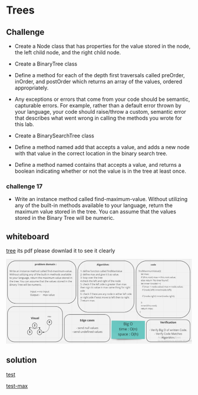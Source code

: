 # Trees

## Challenge

- Create a Node class that has properties for the value stored in the node, the left child node, and the right child node.
- Create a BinaryTree class
- Define a method for each of the depth first traversals called preOrder, inOrder, and postOrder which returns an array of the values, ordered appropriately.

- Any exceptions or errors that come from your code should be semantic, capturable errors. For example, rather than a default error thrown by your language, your code should raise/throw a custom, semantic error that describes what went wrong in calling the methods you wrote for this lab.

- Create a BinarySearchTree class
- Define a method named add that accepts a value, and adds a new node with that value in the correct location in the binary search tree.
- Define a method named contains that accepts a value, and returns a boolean indicating whether or not the value is in the tree at least once.

### challenge 17

- Write an instance method called find-maximum-value. Without utilizing any of the built-in methods available to your language, return the maximum value stored in the tree. You can assume that the values stored in the Binary Tree will be numeric.

## whiteboard
[tree](https://github.com/AnwarAbbass/data-structures-and-algorithms/blob/master/javascript/tree.pdf)
its pdf please downlad it to see it clearly

![](../img/find-max.png)

## solution
[test](https://github.com/AnwarAbbass/data-structures-and-algorithms/runs/2753832567?check_suite_focus=true)

[test-max](https://github.com/AnwarAbbass/data-structures-and-algorithms/runs/2763588571?check_suite_focus=true)
